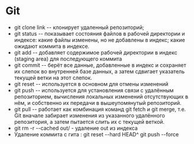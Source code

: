 # Git
+ git clone link -- клонирует удаленный репозиторий;
+ git status -- показывает состояния файлов в рабочей директории и индексе: какие файлы изменены, но не добавлены в индекс; какие ожидают коммита в индексе.
+ git add -- добавляет содержимое рабочей директории в индекс (staging area) для последующего коммита
+ git commit -- берёт все данные, добавленные в индекс и сохраняет их слепок во внутренней базе данных, а затем сдвигает указатель текущей ветки на этот слепок.
+ git reset -- используется в основном для отмены изменений
+ git push -- используется для установления связи с удалённым репозиторием, вычисления локальных изменений отсутствующих в нём, и собственно их передачи в вышеупомянутый репозиторий.
+ git pull -- работает как комбинация команд git fetch и git merge, т.е. Git вначале забирает изменения из указанного удалённого репозитория, а затем пытается слить их с текущей веткой.
+ git rm -r --cached out/ - удаление out из индекса
+ Удаление коммита с гита :
git reset --hard HEAD^
git push --force
